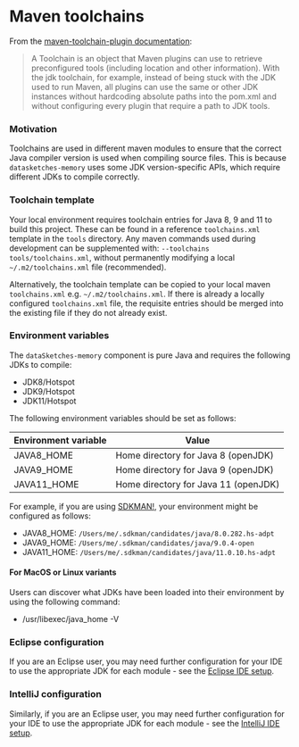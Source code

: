 # Maven toolchains

From the [maven-toolchain-plugin documentation](https://maven.apache.org/plugins/maven-toolchains-plugin/usage.html):

> A Toolchain is an object that Maven plugins can use to retrieve preconfigured tools (including location and other information).
With the jdk toolchain, for example, instead of being stuck with the JDK used to run Maven, all plugins
can use the same or other JDK instances without hardcoding absolute paths into the pom.xml and without configuring
every plugin that require a path to JDK tools.  
> 

### Motivation

Toolchains are used in different maven modules to ensure that the correct Java compiler version is used when compiling source files.  This is because `datasketches-memory` uses some JDK version-specific APIs, which require different JDKs to compile correctly.

### Toolchain template

Your local environment requires toolchain entries for Java 8, 9 and 11 to build this project.  These can be found in a reference `toolchains.xml` template in the `tools` directory.
Any maven commands used during development can be supplemented with: `--toolchains tools/toolchains.xml`, without permanently modifying a local `~/.m2/toolchains.xml` file (recommended).

Alternatively, the toolchain template can be copied to your local maven `toolchains.xml` e.g. `~/.m2/toolchains.xml`.  If there is already a locally configured `toolchains.xml` file, the requisite entries should be merged into the existing file if they do not already exist.

### Environment variables

The `dataSketches-memory` component is pure Java and requires the following JDKs to compile:

- JDK8/Hotspot
- JDK9/Hotspot
- JDK11/Hotspot

The following environment variables should be set as follows:

| Environment variable              | Value                                 |
| --------------------------------- | ------------------------------------- |
| JAVA8_HOME                        |  Home directory for Java 8 (openJDK)  |
| JAVA9_HOME                        |  Home directory for Java 9 (openJDK)  |
| JAVA11_HOME                       |  Home directory for Java 11 (openJDK) |

For example, if you are using [SDKMAN!](https://sdkman.io/), your environment might be configured as follows:

- JAVA8_HOME: `/Users/me/.sdkman/candidates/java/8.0.282.hs-adpt`
- JAVA9_HOME: `/Users/me/.sdkman/candidates/java/9.0.4-open`
- JAVA11_HOME: `/Users/me/.sdkman/candidates/java/11.0.10.hs-adpt`

#### For MacOS or Linux variants
Users can discover what JDKs have been loaded into their environment by using the following command:

- /usr/libexec/java_home -V


### Eclipse configuration

If you are an Eclipse user, you may need further configuration for your IDE to use the appropriate JDK for each module - see the [Eclipse IDE setup](eclipse.md).

### IntelliJ configuration

Similarly, if you are an Eclipse user, you may need further configuration for your IDE to use the appropriate JDK for each module - see the [IntelliJ IDE setup](intellij.md).
